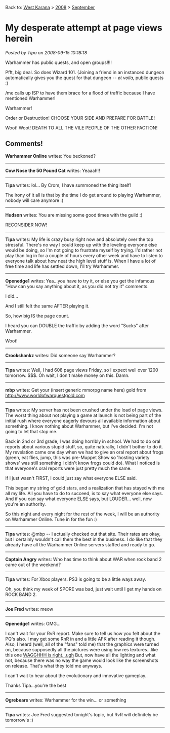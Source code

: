 Back to: [West Karana](/posts/westkarana.md) > [2008](/posts/2008/westkarana.md) > [September](./westkarana.md)
# My desperate attempt at page views herein

*Posted by Tipa on 2008-09-15 10:18:18*

Warhammer has public quests, and open groups!!!!

Pfft, big deal. So does Wizard 101. (Joining a friend in an instanced dungeon automatically gives you the quest for that dungeon -- *et voila*, public quests :)

/me calls up ISP to have them brace for a flood of traffic because I have mentioned Warhammer!

Warhammer!

Order or Destruction! CHOOSE YOUR SIDE AND PREPARE FOR BATTLE!

Woot! Woot! DEATH TO ALL THE VILE PEOPLE OF THE OTHER FACTION!


## Comments!

**Warhammer Online** writes: You beckoned?

---

**Cow Nose the 50 Pound Cat** writes: Yeaaah!!

---

**Tipa** writes: lol... By Crom, I have summoned the thing itself!

The irony of it all is that by the time I do get around to playing Warhammer, nobody will care anymore :)

---

**Hudson** writes: You are missing some good times with the guild :)

RECONSIDER NOW!

---

**Tipa** writes: My life is crazy busy right now and absolutely over the top stressful. There's no way I could keep up with the leveling everyone else would be doing, so I'm not going to frustrate myself by trying. I'd rather not play than log in for a couple of hours every other week and have to listen to everyone talk about how neat the high level stuff is. When I have a lot of free time and life has settled down, I'll try Warhammer.

---

**Openedge1** writes: Yea...you have to try it, or else you get the infamous "How can you say anything about it, as you did not try it" comments.

I did...

And I still felt the same AFTER playing it.

So, how big IS the page count.

I heard you can DOUBLE the traffic by adding the word "Sucks" after Warhammer.

Woot!

---

**Crookshankz** writes: Did someone say Warhammer?

---

**Tipa** writes: Well, I had 608 page views Friday, so I expect well over 1200 tomorrow. $$$. Oh wait, I don't make money on this. Damn.

---

**mbp** writes: Get your (insert generic mmorpg name here) gold from http://www.worldofwarquestgold.com

---

**Tipa** writes: My server has not been crushed under the load of page views. The worst thing about not playing a game at launch is not being part of the initial rush where everyone eagerly devours all available information about something. I know nothing about Warhammer, but I've decided: I'm not going to let that stop me.

Back in 2nd or 3rd grade, I was doing horribly in school. We had to do oral reports about various stupid stuff, so, quite naturally, I didn't bother to do it. My revelation came one day when we had to give an oral report about frogs (green, eat flies, jump, this was pre-Muppet Show so 'hosting variety shows' was still something I didn't know frogs could do). What I noticed is that everyone's oral reports were just pretty much the same.

If I just wasn't FIRST, I could just say what everyone ELSE said.

This began my string of gold stars, and a realization that has stayed with me all my life. All you have to do to succeed, is to say what everyone else says. And if you can say what everyone ELSE says, but LOUDER... well, now you're an authority.

So this night and every night for the rest of the week, I will be an authority on Warhammer Online. Tune in for the fun :)

---

**Tipa** writes: @mbp -- I actually checked out that site. Their rates are okay, but I certainly wouldn't call them the best in the business. I do like that they already have all the Warhammer Online servers staffed and ready to go.

---

**Captain Angry** writes: Who has time to think about WAR when rock band 2 came out of the weekend?

---

**Tipa** writes: For Xbox players. PS3 is going to be a little ways away.

Oh, you think my week of SPORE was bad, just wait until I get my hands on ROCK BAND 2.

---

**Joe Fred** writes: meow

---

**Openedge1** writes: OMG...

I can't wait for your RvR report. Make sure to tell us how you felt about the PQ's also. I may get some RnR in and a little AFK after reading it though.
Also, I heard (well, all of the "fans" told me) that the graphics were turned on, because supposedly all the pictures were using low res textures...like this one
[WAGGHHH is right...ugh](http://lh3.ggpht.com/openedge1/SMfGrtmtRnI/AAAAAAAAD2s/bhwOWfiTKAg/s1152/screenshot_000.jpg)
But, now have all the lighting and what not, because there was no way the game would look like the screenshots on release. That's what they told me anyways.

I can't wait to hear about the evolutionary and innovative gameplay..

Thanks Tipa...you're the best

---

**Ogrebears** writes: Warhammer for the win... or something

---

**Tipa** writes: Joe Fred suggested tonight's topic, but RvR will definitely be tomorrow's :)

---

